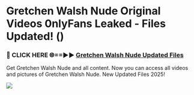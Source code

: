 # Gretchen Walsh Nude Original Videos 0nlyFans Leaked - Files Updated! ()

<h3>🔴 CLICK HERE 🌐==►► <a href="https://tinyurl.com/2p9ay9w9" rel="nofollow">Gretchen Walsh Nude Updated Files</a></h3>

Get Gretchen Walsh Nude and all content. Now you can access all videos and pictures of Gretchen Walsh Nude. New Updated Files 2025!

[![](https://i.imgur.com/KQgVmj3.gif)](https://tinyurl.com/2p9ay9w9)
